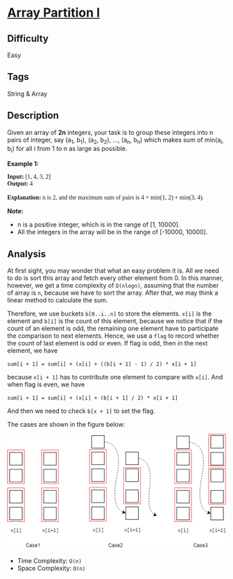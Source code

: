 # [Array Partition I](https://leetcode.com/problems/array-partition-i/)

## Difficulty

Easy

## Tags

String & Array

## Description

Given an array of **2n** integers, your task is to group these integers into n pairs of integer, say (a<sub>1</sub>, b<sub>1</sub>), (a<sub>2</sub>, b<sub>2</sub>), ..., (a<sub>n</sub>, b<sub>n</sub>) which makes sum of min(a<sub>i</sub>, b<sub>i</sub>) for all i from 1 to n as large as possible.

**Example 1:**

<pre style="font-family: consolas">
<b>Input:</b> [1, 4, 3, 2]
<b>Output:</b> 4

<b>Explanation:</b> n is 2, and the maximum sum of pairs is 4 = min(1, 2) + min(3, 4).
</pre>

**Note:**
- n is a positive integer, which is in the range of [1, 10000].
- All the integers in the array will be in the range of [-10000, 10000].

## Analysis

At first sight, you may wonder that what an easy problem it is. All we need to do is sort this array and fetch every other element from 0. In this manner, however, we get a time complexity of `O(nlogn)`, assuming that the number of array is `n`, because we have to sort the array. After that, we may think a linear method to calculate the sum.

Therefore, we use buckets `b[0..i..n]` to store the elements. `x[i]` is the element and `b[i]` is the count of this element, because we notice that if the count of an element is odd, the remaining one element have to participate the comparison to next elements. Hence, we use a `flag` to record whether the count of last element is odd or even. If flag is odd, then in the next element, we have
```
sum[i + 1] = sum[i] + (x[i] + ((b[i + 1] - 1) / 2) * x[i + 1]
```
because `x[i + 1]` has to contribute one element to compare with `x[i]`. And when flag is even, we have
```
sum[i + 1] = sum[i] + (x[i] + (b[i + 1] / 2) * x[i + 1]
```
And then we need to check `b[x + 1]` to set the flag.

The cases are shown in the figure below:

![cases](../../../../solutions/figs/algo_561_1.png)

- Time Complexity: `O(n)`
- Space Complexity: `O(n)`
